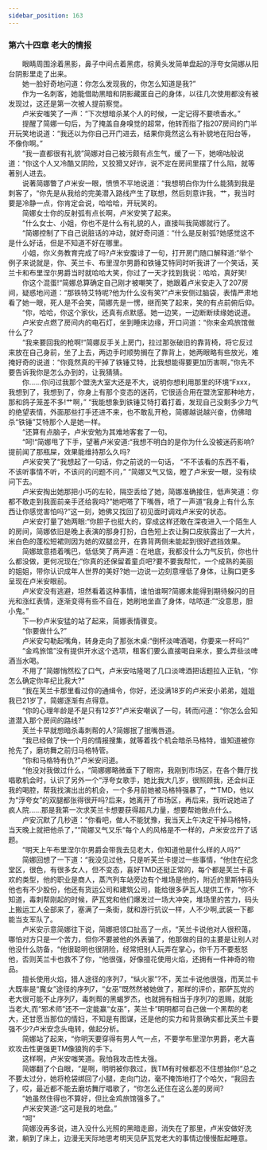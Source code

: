 ```yaml
---
sidebar_position: 163
---
```

### 第六十四章 老大的情报  


　　眼睛周围涂着黑影，鼻子中间点着黑痣，棕黄头发简单盘起的浮夸女简娜从阳台阴影里走了出来。  
　　她一脸好奇地问道：你怎么发现我的，你怎么知道是我?”  
　　作为一名刺客，她能借助黑暗和阴影藏匿自己的身体，以往几次使用都没有被发现过，这还是第一次被人提前察觉。  
　　卢米安嗤笑了一声：“下次想暗杀某个人的时候，一定记得不要喷香水。”  
　　提醒了简娜一句后，为了掩盖自身嗅觉的超常，他转而指了指207房间的门半开玩笑地说道：“我还以为你自己开门进去，结果你竟然这么有补貌地在阳台等，不像你啊。”  
　　“我一直都很有礼貌”简娜对自己被污颇有点生气，缓了一下，她嘀咕般说道：“你这个人又冷酷又阴险，又狡猾又好诈，说不定在房间里摆了什么陷，就等著别人进去。  
　　说著简娜瞥了卢米安一眼，愤愤不平地说道：“我想明白你为什么能猜到我是刺客了，“你先是从我给的完美潜入路线产生了联想，然后刻意诈我，艹，我当时要是冷静一点，你肯定会说，哈哈哈，开玩笑的。  
　　简娜女士你的反射弧有点长啊，卢米安笑了起来。  
　　“什么女士、小姐，你也不是什么有礼貌的人，直接叫我简娜就行了。  
　　“简娜控制了下自己说脏话的冲动，就好奇问道：“什么是反射弧?她感觉这不是什么好话，但是不知道不好在哪里。  
　　小姐，你义务教育完成了吗?卢米安腹诽了一句，打开房门随口解释道:“举个例子来说就是，你、芙兰卡、布里涅尔男爵和铁锤艾特同时听我讲了一个笑话，芙兰卡和布里涅尔男爵当时就哈哈大笑，你过了一天才找到我说：哈哈，真好笑!  
　　你这个混蛋!“简娜总算确定自己刚才被嘲笑了，她跟着卢米安走入了207房间，疑惑地问道：“那铁特艾特呢?他为什么没有笑?”卢米安侧过脑袋，表情严肃地看了她一眼，死人是不会笑，简娜先是一愣，继而笑了起来，笑的有点前俯后仰。  
　　“你，哈哈，你这个家伙，还真有点默感。她一边笑，一边断断续缘她说道。  
　　卢米安点燃了房间内的电石灯，坐到睡床边缘，开口问道：“你来金鸡旅馆做什么了?  
　　“我来要回我的枪啊!“简娜反手关上房门，拉过那张破旧的靠背椅，将它反过来放在自己身前，坐了上去，两边手时顺势搁在了靠背上，她两眼略有些放光，难掩好奇的说道：“你竟然真的干掉了铁锤艾特，比我想能得要更加历害啊，”你先不要告诉我你是怎么办到的，让我猜猜。  
　　你……你问过我那个盟洗大室大还是不大，说明你想利用那里的环境“Fxxx，我想到了，我想到了，你身上有那个变态的迷药，它很适合用在盟洗室那种地方，那和鸽子笼差不多!艹啊，” “我能想象到铁锤艾特打着打着，发现自己没剩多少力气的绝望表情，外面那些打手还进不来，也不敢乱开枪，简娜越说越兴奋，仿佛暗杀“铁锤”艾特那个人是她一样。  
　　“还算有点脑子，卢米安勉为其难地客套了一句。  
　　“呵!“简娜甩了下手，望著卢米安道:“我想不明白的是你为什么没被迷药影响?提前闻了那瓶屎，效果能维持那么久吗?  
　　卢米安笑了“我想起了一句话，你之前说的一句话， “不不该看的东西不看，不该听事情不听，不该问的问题不问，” “简娜又气又恼，瞪了卢米安一眼，没有续问下去。  
　　卢米安掏出她那把小巧的左轮，隔空丢给了她，简娜准确接住，低声笑道：你都不敢走到我面前亲手还给我吗?”她吧嗒了下嘴唇，喷了一声道“我身上有什么东西让你感觉害怕吗?”这一刻，她佛又找回了初见面时调戏卢米安的状态。  
　　卢米安打量了她两眼:“你胆子也挺大的，穿成这样还敢在深夜进入一个陌生人的房间，简娜依旧是晚上表演的那身打扮，白色短上衣让胸口皮肤露出了一大片，米白色的蓬松短裙则因为她的双腿岔开，在靠背两侧未能起到很好遮挡效果。  
　　简娜故意捂着嘴巴，低低笑了两声道：在地底，我都没什么力气反抗，你也什么都没做，更何况现在;“你真的还保留着童贞吧?要不要我帮忙，一个成熟的美丽的姐姐，带你认识成年人世界的美好?她一边说一边刻意埋低了身体，让胸口更多呈现在卢米安眼前。  
　　卢米安没有逃避，坦然看着这种事情，谁怕谁啊?简娜未能得到期待躲闪的目光和涨红表情，逐渐变得有些不自在，她刷地坐直了身体，咕哝道:”“没意思，胆小鬼。”  
　　下一秒卢米安猛的站了起来，简娜表情骤变。  
　　“你要做什么?”  
　　卢米安勾勒起嘴角，转身走向了那张木桌:“倒杯淡啤酒喝，你要来一杯吗?”  
　　“金鸡旅馆”没有提供开水这个选项，租客们要么直接喝自来水，要么弄些淡啤酒当水喝。  
　　不用了”简娜悄然松了口气，卢米安咕隆喝了几口淡啤酒把话题拉入正轨，“你怎么确定你年纪比我大?”  
　　“我在芙兰卡那里看过你的通缉令，你好，还没满18岁的卢米安小弟弟，姐姐我已21岁了，简娜逐渐有点得意。  
　　“你的心理年龄是不是只有12岁?”卢米安嘲讽了一句，转而问道：“你怎么会知道潜入那个房间的路线?”  
　　芙兰卡早就想暗杀毒刺帮的人?简娜抿了抿嘴唇道。  
　　“我已经做了快一个月的情报搜集，就等着找个机会暗杀马格特，谁知道被你抢先了，磨坊舞之前归马格特管。  
　　“你和马格特有仇?”卢米安问道。  
　　“他没对我做过什么，“简娜娜略微垂下了眼帘，我刚到市场区，在各个舞厅找唱歌机会时，认识了另外一个“浮夸女歌手，她比我大几岁，很照顾我，还会纠正我的喝腔，帮我找演出出的机会，一个多月前她被马格特强暴了，艹TMD，他以为“浮夸女”的双腿都张得很开吗?后来，她离开了市场区，再后来，我听说她进了疯人院……那是我第一次求芙兰卡想要获得超凡力量，想要帮她做点什么。  
　　卢安沉默了几秒道：“你看吧，做人不能犹豫，我当天上午决定干掉马格特，当天晚上就把他杀了，”“简娜又气又乐“每个人的风格是不一样的，卢米安岔开了话题。  
　　“明天上午布里涅尔尔男爵会带我去见老大，你知道他是什么样的人吗?”  
　　简娜回想了一下道：“我没见过他，只是听芙兰卡提过一些事情，“他住在纪念堂区，很色，有很多女人，但不变态，喜好TMD还挺正常的，每个都是芙兰卡喜欢的类型，他的职业是商人，蒸汽列车站旁边有个堆场是他的，附近的里斯特码头他也有不少股份，他还有货运公司和建筑公司，能给很多萨瓦人提供工作，“你不知道，毒刺帮刚起的时候，萨瓦党和他们爆发过一场大冲突，堆场里的苦力，码头上搬运工人全部来了，塞满了一条街，就和游行抗议一样，人不少啊,武装一下都能当支军队了。  
　　卢米安示意简娜往下说，简娜把领口扯高了一点，“芙兰卡说他对人很积蔼，哪怕对方只是一个苦力，但你不要披他的外表骗了，他那做的目的主要是让别人对他没什么防备，“他很聪明也很阴险，经常把别人玩弄在掌心，你千万不要惹怒他，否则芙兰卡也救不了你，“他很强，好像擅花使用火焰，还拥有一件神奇的物品。  
　　擅长使用火焰，猎人途径的序列7，“纵火家”?不，芙兰卡说他很强，而芙兰卡大既率是“魔女”途径的序列7，“女巫”既然然被她做了，那样的评价，那萨瓦党的老大很可能不止序列7，毒刺帮的黑蝎罗杰，也就拥有相当于序列7的恩赐，就能当老大,而“邪术师”还不一定能赢“女巫”，芙兰卡”明明都可自己做一个黑帮的老大，还甘愿当那位的情妇，不知是有图谋，还是他的实力和背景确实都比芙兰卡要强不少?卢米安念头电转，做起分析。  
　　简娜站了起来，“你明天要穿得有男人气一点，不要学布里涅尔男爵，老大喜欢攻击性更强更TM像狼狗的手下。  
　　这样啊，卢米安嗤笑道。我怕我攻击性太强。  
　　简娜翻了个白眼，“是啊，明明被你救过，我TM有时候都忍不住想抽你!“总之不要太过分，她将枪袋绑回了小腿，走向门边，毫不掩饰地打了个哈欠，“我回去了，哎，最近都不能去磨坊舞厅唱歌了，“你怎么还住在这么差的房间?  
　　”她虽然住得也不算好，但比金鸡旅馆强多了。”  
　　卢米安笑道:“这可是我的地盘。”  
　　“呵”  
　　简娜没再多说，进入没什么光照的黑暗走廊，消失在了那里，卢米安做好洗漱，躺到了床上，边漫无天际地思考明天见萨瓦党老大的事情边慢慢酝起睡意。  
